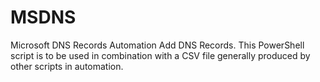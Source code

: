 # MSDNS
Microsoft DNS Records Automation
Add DNS Records. This PowerShell script is to be used in combination with a CSV file generally produced by other scripts in automation.
